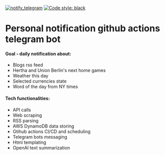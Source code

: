 
[![notify_telegram](https://github.com/DaniilRoman/github-actions-test/actions/workflows/publish.yml/badge.svg)](https://github.com/DaniilRoman/github-actions-test/actions/workflows/publish.yml)
[![Code style: black](https://img.shields.io/badge/code%20style-black-000000.svg)](https://github.com/psf/black)

# Personal notification github actions telegram bot
#### Goal - daily notification about:
- Blogs rss feed
- Hertha and Union Berlin's next home games
- Weather this day
- Selected currencies state
- Word of the day from NY times

#### Tech functionalities:
- API calls
- Web scraping
- RSS parsing
- AWS DynamoDB data storing
- Gtihub actions CI/CD and scheduling
- Telegram bots messaging
- Html templating
- OpenAI text summarization
